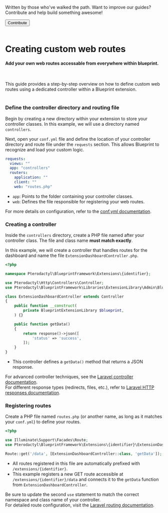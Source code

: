 <div class="position-relative p-4 text-body bg-body border rounded-4 d-flex align-items-center">
  <div class="me-3">
    <i class="bi bi-book h2"></i>
  </div>
  <p class="me-3 my-0">
    Written by those who've walked the path. Want to improve our guides? Contribute and help build something awesome!
  </p>
  <a href="https://github.com/BlueprintFramework/web/tree/main/docs/pages/developing-extensions">
    <button class="btn btn-primary px-4 rounded-pill placeholder-wave" type="button">
      Contribute
    </button>
  </a>
</div><br>

# Creating custom web routes
<h4 class="fw-light">Add your own web routes accessable from everywhere within blueprint.</h4><br/>

This guide provides a step-by-step overview on how to define custom web routes using a dedicated controller within a Blueprint extension.<br/><br/>

### **Define the controller directory and routing file**

Begin by creating a new directory within your extension to store your controller classes. In this example, we will use a directory named `controllers`.

Next, open your `conf.yml` file and define the location of your controller directory and route file under the `requests` section. This allows Blueprint to recognize and load your custom logic.

```yml
requests:
  views: ""
  app: "controllers"
  routers:
    application: ""
    client: ""
    web: "routes.php"
```

- `app`: Points to the folder containing your controller classes.
- `web`: Defines the file responsible for registering your web routes.

<div class="p-2 border-start border-4 mb-5">
    <i class="bi bi-journal-text text-primary me-1"></i>
    For more details on configuration, refer to the <a href="?page=documentation/confyml">conf.yml documentation</a>.
</div>

### **Creating a controller**

Inside the `controllers` directory, create a PHP file named after your controller class. The file and class name **must match exactly**.

In this example, we will create a controller that handles routes for the dashboard and name the file `ExtensionDashboardController.php`.

```php
<?php

namespace Pterodactyl\BlueprintFramework\Extensions\{identifier};

use Pterodactyl\Http\Controllers\Controller;
use Pterodactyl\BlueprintFramework\Libraries\ExtensionLibrary\Admin\BlueprintAdminLibrary as BlueprintExtensionLibrary;

class ExtensionDashboardController extends Controller
{
    public function __construct(
        private BlueprintExtensionLibrary $blueprint,
    ) {}

    public function getData()
    {
        return response()->json([
            'status' => 'success',
        ]);
    }
}
```
- This controller defines a `getData()` method that returns a JSON response.

<div class="p-2 border-start border-4 mb-5">
    <i class="bi bi-globe text-primary me-1"></i>
    For advanced controller techniques, see the <a href="https://laravel.com/docs/10.x/controllers">Laravel controller documentation</a>.
    <br/>
    <i class="bi bi-globe text-primary me-1"></i>
    For different response types (redirects, files, etc.), refer to <a href="https://laravel.com/docs/10.x/responses">Laravel HTTP responses documentation</a>.
</div>

### **Registering routes**

Create a PHP file named `routes.php` (or another name, as long as it matches your `conf.yml`) to define your routes.

```php
<?php

use Illuminate\Support\Facades\Route;
use Pterodactyl\BlueprintFramework\Extensions\{identifier}\ExtensionDashboardController;

Route::get('/data', [ExtensionDashboardController::class, 'getData']);
```

- All routes registered in this file are automatically prefixed with `/extensions/{identifier}`.
- This example registers a new GET route accessible at `/extensions/{identifier}/data` and connects it to the `getData` function from `ExtensionDashboardController`.

<div class="p-2 border-start border-4 mb-5">
    <i class="bi bi-exclamation-diamond text-warning me-1"></i>
    Be sure to update the second <code>use</code> statement to match the correct namespace and class name of your controller.
    <br/>
    <i class="bi bi-globe text-primary me-1"></i>
    For detailed route configuration, visit the <a href="https://laravel.com/docs/10.x/routing">Laravel routing documentation</a>.
</div>